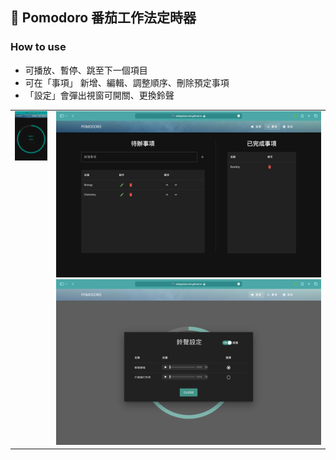 ## 🍅 Pomodoro 番茄工作法定時器
### How to use
- 可播放、暫停、跳至下一個項目
- 可在「事項」 新增、編輯、調整順序、刪除預定事項
- 「設定」會彈出視窗可開關、更換鈴聲

<table style="border-collapse: collapse;">
  <tr>
    <td style="display: block; vertical-align: top;">
      <img src="https://github.com/sleepyhazzzel/pomodoro/blob/main/img/timer.gif?raw=true" width="250">
    </td>
    <td>
      <img src="https://github.com/sleepyhazzzel/pomodoro/blob/main/img/List.png?raw=true">
      <img src="https://github.com/sleepyhazzzel/pomodoro/blob/main/img/Setting.png?raw=true">
    </td>
  </tr>
</table>
